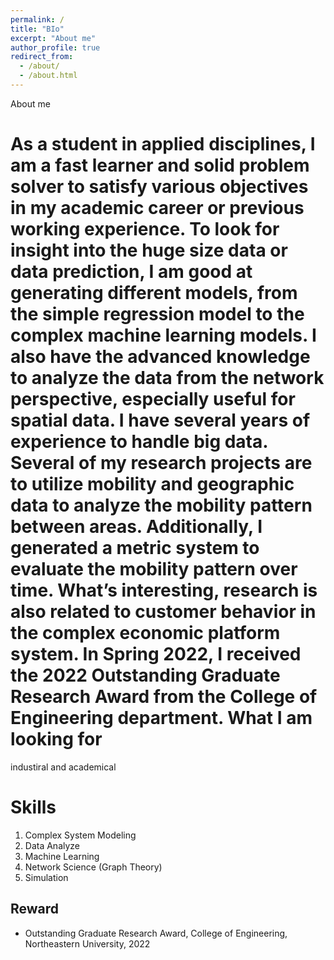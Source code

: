 ```yaml
---
permalink: /
title: "BIo"
excerpt: "About me"
author_profile: true
redirect_from: 
  - /about/
  - /about.html
---
```


About me

As a student in applied disciplines, I am a fast learner and  solid problem solver to satisfy various objectives in my academic career or previous working experience. To look for insight into the huge size data or data prediction, I am good at generating different models, from the simple regression model to the complex machine learning models. I also have the advanced knowledge to analyze the data from the network perspective, especially useful for spatial data. I have several years of experience to handle big data. Several of my research projects are to utilize mobility and geographic data to analyze the mobility pattern between areas. Additionally, I generated a metric system to evaluate the mobility pattern over time. What’s interesting,  research is also related to customer behavior in the complex economic platform system. In Spring 2022, I received the 2022 Outstanding Graduate Research Award from the College of Engineering department.
What I am looking for
======
industiral and academical 

Skills
======
1. Complex System Modeling
2. Data Analyze
3. Machine Learning
4. Network Science (Graph Theory)
5. Simulation

Reward
------
* Outstanding Graduate Research Award, College of Engineering, Northeastern University, 2022


